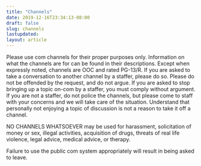 ```yaml
---
title: "Channels"
date: 2019-12-16T23:34:13-08:00
draft: false
slug: channels
lastupdated:
layout: article
---
```


Please use com channels for their proper purposes only. Information on what the channels are for can be found in their descriptions. Except when expressly noted, channels are OOC and rated PG-13/R. If you are asked to take a conversation to another channel by a staffer, please do so. Please do not be offended by the request, and do not argue. If you are asked to stop bringing up a topic on-com by a staffer, you must comply without argument. If you are not a staffer, do not police the channels, but please come to staff with your concerns and we will take care of the situation. Understand that personally not enjoying a topic of discussion is not a reason to take it off a channel.

NO CHANNELS WHATSOEVER may be used for harassment, solicitation of money or sex, illegal activities, acquisition of drugs, threats of real life violence, legal advice, medical advice, or therapy.

Failure to use the public com system appropriately will result in being asked to leave.